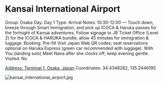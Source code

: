 # Kansai International Airport

Group: Osaka
Day: Day 1
Type: Arrival
Notes: 10:30-12:00 — Touch down, breeze through Smart Immigration, and pick up ICOCA & Haruka passes for the fortnight of Kansai adventures. Follow signage to JR Ticket Office (Level 2) for the ICOCA & HARUKA bundle; allow 45 minutes for immigration & luggage. Booking: Pre-fill Visit Japan Web QR codes; seat reservations optional on Haruka Express (green car recommended with luggage). With You (landing solo) Meet Nana after she clocks off; keep evening gentle.
Visited: No

[Address: Terminal 1, Osaka, Japan](https://maps.google.com/?cid=12104414214768042484)
Coordinates: 34.4348282, 135.2446195

![kansai_international_airport.jpg](Kansai%20International%20Airport%20kansaiintern0125a084da/kansai_international_airport.jpg)
